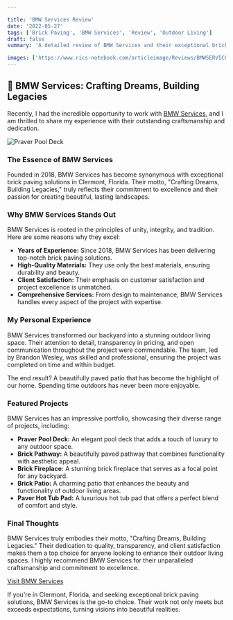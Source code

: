 ```yaml
---

title: 'BMW Services Review'
date: '2022-05-27'
tags: ['Brick Paving', 'BMW Services', 'Review', 'Outdoor Living']
draft: false
summary: 'A detailed review of BMW Services and their exceptional brick paving craftsmanship in Clermont, Florida.'

images: ['https://www.rics-notebook.com/articleimage/Reviews/BMWSERVICES.webp', 'https://www.quantumcybersolutions.com/bmw/img/portfolio/real_pooldeck.webp']
---
```


## 🌟 BMW Services: Crafting Dreams, Building Legacies

Recently, I had the incredible opportunity to work with [BMW Services](https://www.bmwpaving.com/), and I am thrilled to share my experience with their outstanding craftsmanship and dedication.

![Praver Pool Deck](https://www.quantumcybersolutions.com/bmw/img/portfolio/real_pooldeck.webp)

### The Essence of BMW Services

Founded in 2018, BMW Services has become synonymous with exceptional brick paving solutions in Clermont, Florida. Their motto, "Crafting Dreams, Building Legacies," truly reflects their commitment to excellence and their passion for creating beautiful, lasting landscapes.

### Why BMW Services Stands Out

BMW Services is rooted in the principles of unity, integrity, and tradition. Here are some reasons why they excel:

- **Years of Experience:** Since 2018, BMW Services has been delivering top-notch brick paving solutions.
- **High-Quality Materials:** They use only the best materials, ensuring durability and beauty.
- **Client Satisfaction:** Their emphasis on customer satisfaction and project excellence is unmatched.
- **Comprehensive Services:** From design to maintenance, BMW Services handles every aspect of the project with expertise.

### My Personal Experience

BMW Services transformed our backyard into a stunning outdoor living space. Their attention to detail, transparency in pricing, and open communication throughout the project were commendable. The team, led by Brandon Wesley, was skilled and professional, ensuring the project was completed on time and within budget.

The end result? A beautifully paved patio that has become the highlight of our home. Spending time outdoors has never been more enjoyable.

### Featured Projects

BMW Services has an impressive portfolio, showcasing their diverse range of projects, including:

- **Praver Pool Deck:** An elegant pool deck that adds a touch of luxury to any outdoor space.
- **Brick Pathway:** A beautifully paved pathway that combines functionality with aesthetic appeal.
- **Brick Fireplace:** A stunning brick fireplace that serves as a focal point for any backyard.
- **Brick Patio:** A charming patio that enhances the beauty and functionality of outdoor living areas.
- **Paver Hot Tub Pad:** A luxurious hot tub pad that offers a perfect blend of comfort and style.

### Final Thoughts

BMW Services truly embodies their motto, "Crafting Dreams, Building Legacies." Their dedication to quality, transparency, and client satisfaction makes them a top choice for anyone looking to enhance their outdoor living spaces. I highly recommend BMW Services for their unparalleled craftsmanship and commitment to excellence.

[Visit BMW Services](https://www.bmwpaving.com/)

If you're in Clermont, Florida, and seeking exceptional brick paving solutions, BMW Services is the go-to choice. Their work not only meets but exceeds expectations, turning visions into beautiful realities.
